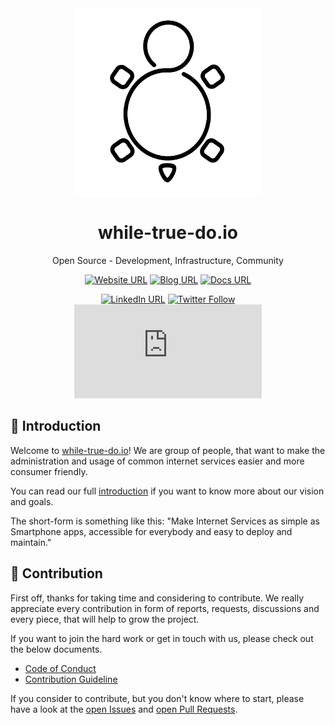 <div align="center">

<img src="../docs/assets/logo/whiletruedoio_logo_light.png" width="300">

# while-true-do.io

Open Source - Development, Infrastructure, Community

[![Website URL](https://img.shields.io/static/v1?style=flat-square&label=Site&message=while-true-do.io)](https://while-true-do.io)
[![Blog URL](https://img.shields.io/static/v1?style=flat-square&label=Blog&message=blog.while-true-do.io)](https://blog.while-true-do.io)
[![Docs URL](https://img.shields.io/static/v1?style=flat-square&label=Docs&message=docs.while-true-do.io)](https://docs.while-true-do.io)

[![LinkedIn URL](https://img.shields.io/static/v1?style=flat-square&logo=LinkedIn&label=LinkedIn&message=whiletruedoio)](https://linkedin.com/company/whiletruedoio)
[![Twitter Follow](https://img.shields.io/twitter/follow/whiletruedoio?logo=twitter&style=flat-square)](https://twitter.com/whiletruedoio)
[![Matrix](https://img.shields.io/matrix/whiletruedoio-community:matrix.org?style=flat-square&label=matrix&logo=matrix)](https://matrix.to/#/#whiletruedoio-community:matrix.org)

</div>

## :book: Introduction

Welcome to [while-true-do.io](https://while-true-do.io)! We are group of
people, that want to make the administration and usage of common internet
services easier and more consumer friendly.

You can read our full
[introduction](https://github.com/whiletruedoio/.github/blob/main/docs/README.md)
if you want to know more about our vision and goals.

The short-form is something like this: "Make Internet Services as simple as
Smartphone apps, accessible for everybody and easy to deploy and maintain."

## :rocket: Contribution

First off, thanks for taking time and considering to contribute. We really
appreciate every contribution in form of reports, requests, discussions and
every piece, that will help to grow the project.

If you want to join the hard work or get in touch with us, please check out the
below documents.

- [Code of Conduct](https://github.com/whiletruedoio/.github/blob/main/docs/CODE_OF_CONDUCT.md)
- [Contribution Guideline](https://github.com/whiletruedoio/.github/blob/main/docs/CONTRIBUTING.md)

If you consider to contribute, but you don't know where to start, please have a
look at the
[open Issues](https://github.com/issues?q=is%3Aopen+is%3Aissue+org%3Awhiletruedoio+archived%3Afalse)
and
[open Pull Requests](https://github.com/pulls?q=is%3Aopen+is%3Apr+org%3Awhiletruedoio+archived%3Afalse).
